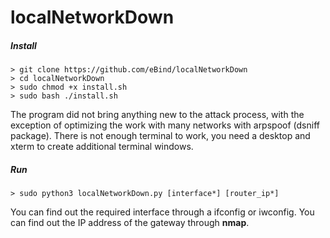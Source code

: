 # localNetworkDown
##### Install
```
> git clone https://github.com/eBind/localNetworkDown
> cd localNetworkDown
> sudo chmod +x install.sh
> sudo bash ./install.sh
```
The program did not bring anything new to the attack process, with the exception of optimizing the work with many networks with arpspoof (dsniff package). There is not enough terminal to work, you need a desktop and xterm to create additional terminal windows.

##### Run
```
> sudo python3 localNetworkDown.py [interface*] [router_ip*]
```
You can find out the required interface through a ifconfig or iwconfig. You can find out the IP address of the gateway through **nmap**.
